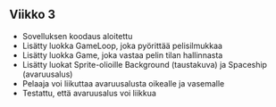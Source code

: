 ## Viikko 3

- Sovelluksen koodaus aloitettu
- Lisätty luokka GameLoop, joka pyörittää pelisilmukkaa
- Lisätty luokka Game, joka vastaa pelin tilan hallinnasta
- Lisätty luokat Sprite-olioille Background (taustakuva) ja Spaceship (avaruusalus)
- Pelaaja voi liikuttaa avaruusalusta oikealle ja vasemalle
- Testattu, että avaruusalus voi liikkua
